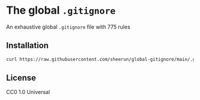 # The global `.gitignore`

An exhaustive global `.gitignore` file with 775 rules

## Installation

```bash
curl https://raw.githubusercontent.com/sheerun/global-gitignore/main/.gitignore > ~/.gitignore
```

## License

CC0 1.0 Universal
